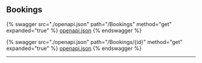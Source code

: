 ## Bookings




{% swagger src="./openapi.json" path="/Bookings" method="get" expanded="true" %}
[openapi.json](./docs/openapi.json)
{% endswagger %}

{% swagger src="./openapi.json" path="/Bookings/{id}" method="get" expanded="true" %}
[openapi.json](./docs/openapi.json)
{% endswagger %}


---


